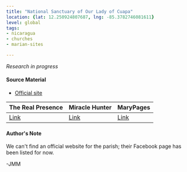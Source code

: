 ```yaml
---
title: "National Sanctuary of Our Lady of Cuapa"
location: {lat: 12.250924807687, lng: -85.3782746081611}
level: global
tags:
- nicaragua
- churches
- marian-sites

---
```



_Research in progress_

#### Source Material

* [Official site](https://www.facebook.com/SDVirgendeCuapa)


| The Real Presence | Miracle Hunter | MaryPages |
| --- | --- | --- |
| [Link](http://www.therealpresence.org/eucharst/misc/BVM/16_CUAPA_60x96.pdf) | [Link](http://www.miraclehunter.com/marian_apparitions/approved_apparitions/cuapa/index.html) | [Link](https://www.marypages.com/our-lady-of-cuapa-also-known-as-our-lady-of-nicaragua-en.html) |




#### Author's Note

We can't find an official website for the parish; their Facebook page has been listed for now.

-JMM




